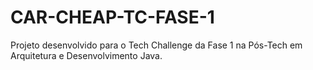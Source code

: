 # CAR-CHEAP-TC-FASE-1

Projeto desenvolvido para o Tech Challenge da Fase 1 na Pós-Tech em Arquitetura e Desenvolvimento Java.
